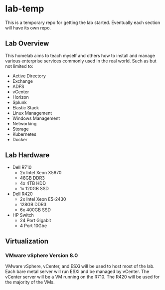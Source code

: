 # lab-temp
This is a temporary repo for getting the lab started. Eventually each section will have its own repo.


## Lab Overview
This homelab aims to teach myself and others how to install and manage various enterprise services commonly used in the real world. Such as but not limited to:
- Active Directory
- Exchange
- ADFS
- vCenter
- Horizon
- Splunk
- Elastic Stack
- Linux Management
- Windows Management
- Networking
- Storage
- Kubernetes
- Docker


## Lab Hardware
- Dell R710
  - 2x Intel Xeon X5670
  - 48GB DDR3
  - 4x 4TB HDD
  - 1x 120GB SSD
- Dell R420
  - 2x Intel Xeon E5-2430
  - 128GB DDR3
  - 6x 400GB SSD
- HP Switch
  - 24 Port Gigabit
  - 4 Port 10Gbe


## Virtualization
### VMware vSphere Version 8.0
VMware vSphere, vCenter, and ESXi will be used to host most of the lab. Each bare metal server will run ESXi and be managed by vCenter. The vCenter server will be a VM running on the R710. The R420 will be used for the majority of the VMs.

